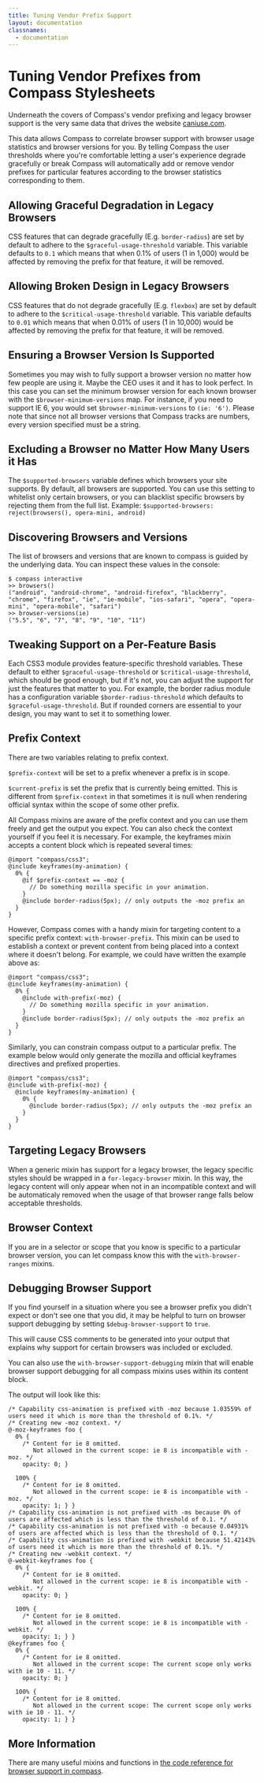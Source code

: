 ```yaml
---
title: Tuning Vendor Prefix Support
layout: documentation
classnames:
  - documentation
---
```


# Tuning Vendor Prefixes from Compass Stylesheets

Underneath the covers of Compass's vendor prefixing and legacy
browser support is the very same data that drives the website
[caniuse.com](http://caniuse.com).

This data allows Compass to correlate browser support with browser usage
statistics and browser versions for you. By telling Compass the user
thresholds where you're comfortable letting a user's experience degrade
gracefully or break Compass will automatically add or remove vendor
prefixes for particular features according to the browser statistics
corresponding to them.

## Allowing Graceful Degradation in Legacy Browsers

CSS features that can degrade gracefully (E.g. `border-radius`) are set
by default to adhere to the `$graceful-usage-threshold` variable. This
variable defaults to `0.1` which means that when 0.1% of users (1 in
1,000) would be affected by removing the prefix for that feature, it
will be removed.

## Allowing Broken Design in Legacy Browsers

CSS features that do not degrade gracefully (E.g. `flexbox`) are set by
default to adhere to the `$critical-usage-threshold` variable. This
variable defaults to `0.01` which means that when 0.01% of users (1 in
10,000) would be affected by removing the prefix for that feature, it
will be removed.

## Ensuring a Browser Version Is Supported

Sometimes you may wish to fully support a browser version no matter how
few people are using it. Maybe the CEO uses it and it has to look
perfect. In this case you can set the minimum browser version for each
known browser with the `$browser-minimum-versions` map. For instance, if
you need to support IE 6, you would set `$browser-minimum-versions` to
`(ie: '6')`. Please note that since not all browser versions that
Compass tracks are numbers, every version specified must be a string.

## Excluding a Browser no Matter How Many Users it Has

The `$supported-browsers` variable defines which browsers your site
supports. By default, all browsers are supported. You can use this
setting to whitelist only certain browsers, or you can blacklist
specific browsers by rejecting them from the full list. Example:
`$supported-browsers: reject(browsers(), opera-mini, android)`

## Discovering Browsers and Versions

The list of browsers and versions that are known to compass is guided by
the underlying data. You can inspect these values in the console:

    $ compass interactive
    >> browsers()
    ("android", "android-chrome", "android-firefox", "blackberry", "chrome", "firefox", "ie", "ie-mobile", "ios-safari", "opera", "opera-mini", "opera-mobile", "safari")
    >> browser-versions(ie)
    ("5.5", "6", "7", "8", "9", "10", "11")

## Tweaking Support on a Per-Feature Basis

Each CSS3 module provides feature-specific threshold variables. These
default to either `$graceful-usage-threshold` or
`$critical-usage-threshold`, which should be good enough, but if it's
not, you can adjust the support for just the features that matter to
you. For example, the border radius module has a configuration variable
`$border-radius-threshold` which defaults to
`$graceful-usage-threshold`. But if rounded corners are essential to
your design, you may want to set it to something lower.

## Prefix Context

There are two variables relating to prefix context.

`$prefix-context` will be set to a prefix whenever a prefix is in scope.

`$current-prefix` is set the prefix that is currently being emitted. This
is different from `$prefix-context` in that sometimes it is null when
rendering official syntax within the scope of some other prefix.

All Compass mixins are aware of the prefix context and you can use them
freely and get the output you expect. You can also check the context
yourself if you feel it is necessary.  For example, the keyframes mixin
accepts a content block which is repeated several times:

    @import "compass/css3";
    @include keyframes(my-animation) {
      0% {
        @if $prefix-context == -moz {
          // Do something mozilla specific in your animation.
        }
        @include border-radius(5px); // only outputs the -moz prefix an
      }
    }

However, Compass comes with a handy mixin for targeting content to a
specific prefix context: `with-browser-prefix`. This mixin can be used
to establish a context or prevent content from being placed into a
context where it doesn't belong. For example, we could have written the
example above as:

    @import "compass/css3";
    @include keyframes(my-animation) {
      0% {
        @include with-prefix(-moz) {
          // Do something mozilla specific in your animation.
        }
        @include border-radius(5px); // only outputs the -moz prefix an
      }
    }

Similarly, you can constrain compass output to a particular prefix. The
example below would only generate the mozilla and official keyframes
directives and prefixed properties.

    @import "compass/css3";
    @include with-prefix(-moz) {
      @include keyframes(my-animation) {
        0% {
          @include border-radius(5px); // only outputs the -moz prefix an
        }
      }
    }

## Targeting Legacy Browsers

When a generic mixin has support for a legacy browser, the legacy
specific styles should be wrapped in a `for-legacy-browser` mixin.
In this way, the legacy content will only appear when not in an
incompatible context and will be automaticaly removed when the usage
of that browser range falls below acceptable thresholds.

## Browser Context

If you are in a selector or scope that you know is specific to a
particular browser version, you can let compass know this with the
`with-browser-ranges` mixins.

## Debugging Browser Support

If you find yourself in a situation where you see a browser prefix you
didn't expect or don't see one that you did, it may be helpful to turn
on browser support debugging by setting `$debug-browser-support` to `true`.

This will cause CSS comments to be generated into your output that explains
why support for certain browsers was included or excluded.

You can also use the `with-browser-support-debugging` mixin that will
enable browser support debugging for all compass mixins uses within its
content block.

The output will look like this:

    /* Capability css-animation is prefixed with -moz because 1.03559% of users need it which is more than the threshold of 0.1%. */
    /* Creating new -moz context. */
    @-moz-keyframes foo {
      0% {
        /* Content for ie 8 omitted.
           Not allowed in the current scope: ie 8 is incompatible with -moz. */
        opacity: 0; }
    
      100% {
        /* Content for ie 8 omitted.
           Not allowed in the current scope: ie 8 is incompatible with -moz. */
        opacity: 1; } }
    /* Capability css-animation is not prefixed with -ms because 0% of users are affected which is less than the threshold of 0.1. */
    /* Capability css-animation is not prefixed with -o because 0.04931% of users are affected which is less than the threshold of 0.1. */
    /* Capability css-animation is prefixed with -webkit because 51.42143% of users need it which is more than the threshold of 0.1%. */
    /* Creating new -webkit context. */
    @-webkit-keyframes foo {
      0% {
        /* Content for ie 8 omitted.
           Not allowed in the current scope: ie 8 is incompatible with -webkit. */
        opacity: 0; }
    
      100% {
        /* Content for ie 8 omitted.
           Not allowed in the current scope: ie 8 is incompatible with -webkit. */
        opacity: 1; } }
    @keyframes foo {
      0% {
        /* Content for ie 8 omitted.
           Not allowed in the current scope: The current scope only works with ie 10 - 11. */
        opacity: 0; }
    
      100% {
        /* Content for ie 8 omitted.
           Not allowed in the current scope: The current scope only works with ie 10 - 11. */
        opacity: 1; } }
    


## More Information

There are many useful mixins and functions in
[the code reference for browser support in compass](/reference/compass/support/).
